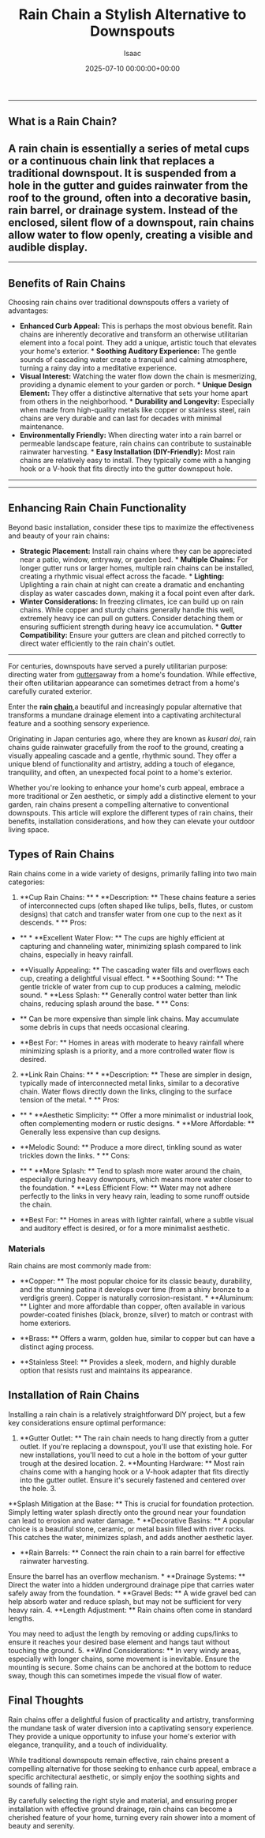 ﻿---
title: Rain Chain a Stylish Alternative to Downspouts
description: For centuries, downspouts have served a purely utilitarian purpose directing water from gutters away from a home's foundation.
slug: /rain-chain-a-stylish-alternative-to-downspouts/
date: 2025-07-10 00:00:00+00:00
lastmod: 2025-07-10 00:00:00+03:00
author: Isaac
categories:
- Gutters
tags:
- gutters
- rain
- chain
layout: post
---
---
## What is a Rain Chain?
A rain chain is essentially a series of metal cups or a continuous chain link that replaces a traditional downspout. It is suspended from a hole in the gutter and guides rainwater from the roof to the ground, often into a decorative basin, rain barrel, or drainage system. Instead of the enclosed, silent flow of a downspout, rain chains allow water to flow openly, creating a visible and audible display.
---
---
## Benefits of Rain Chains
Choosing rain chains over traditional downspouts offers a variety of advantages:
* **Enhanced Curb Appeal:** This is perhaps the most obvious benefit. Rain chains are inherently decorative and transform an otherwise utilitarian element into a focal point. They add a unique, artistic touch that elevates your home's exterior. * **Soothing Auditory Experience:** The gentle sounds of cascading water create a tranquil and calming atmosphere, turning a rainy day into a meditative experience.
* **Visual Interest:** Watching the water flow down the chain is mesmerizing, providing a dynamic element to your garden or porch. * **Unique Design Element:** They offer a distinctive alternative that sets your home apart from others in the neighborhood. * **Durability and Longevity:** Especially when made from high-quality metals like copper or stainless steel, rain chains are very durable and can last for decades with minimal maintenance.
* **Environmentally Friendly:** When directing water into a rain barrel or permeable landscape feature, rain chains can contribute to sustainable rainwater harvesting. * **Easy Installation (DIY-Friendly):** Most rain chains are relatively easy to install. They typically come with a hanging hook or a V-hook that fits directly into the gutter downspout hole.
---
---
## Enhancing Rain Chain Functionality
Beyond basic installation, consider these tips to maximize the effectiveness and beauty of your rain chains:
* **Strategic Placement:** Install rain chains where they can be appreciated  near a patio, window, entryway, or garden bed. * **Multiple Chains:** For longer gutter runs or larger homes, multiple rain chains can be installed, creating a rhythmic visual effect across the facade. * **Lighting:** Uplighting a rain chain at night can create a dramatic and enchanting display as water cascades down, making it a focal point even after dark.
* **Winter Considerations:** In freezing climates, ice can build up on rain chains. While copper and sturdy chains generally handle this well, extremely heavy ice can pull on gutters. Consider detaching them or ensuring sufficient strength during heavy ice accumulation. * **Gutter Compatibility:** Ensure your gutters are clean and pitched correctly to direct water efficiently to the rain chain's outlet.
---

For centuries, downspouts have served a purely utilitarian purpose: directing water from [gutters](https://pestpolicy.com/how-to-install-rain-gutters/)away from a home's foundation. While effective, their often utilitarian appearance can sometimes detract from a home's carefully curated exterior.

Enter the **rain [chain](https://pestpolicy.com/what-is-a-rain-chain/)**,a beautiful and increasingly popular alternative that transforms a mundane drainage element into a captivating architectural feature and a soothing sensory experience.

Originating in Japan centuries ago, where they are known as *kusari doi*, rain chains guide rainwater gracefully from the roof to the ground, creating a visually appealing cascade and a gentle, rhythmic sound. They offer a unique blend of functionality and artistry, adding a touch of elegance, tranquility, and often, an unexpected focal point to a home's exterior.

Whether you're looking to enhance your home's curb appeal, embrace a more traditional or Zen aesthetic, or simply add a distinctive element to your garden, rain chains present a compelling alternative to conventional downspouts. This article will explore the different types of rain chains, their benefits, installation considerations, and how they can elevate your outdoor living space.

##  Types of Rain Chains

Rain chains come in a wide variety of designs, primarily falling into two main categories:

1. **Cup Rain Chains: ** * **Description: ** These chains feature a series of interconnected cups (often shaped like tulips, bells, flutes, or custom designs) that catch and transfer water from one cup to the next as it descends. * **
Pros:
- ** * **Excellent Water Flow: ** The cups are highly efficient at capturing and channeling water, minimizing splash compared to link chains, especially in heavy rainfall.


* **Visually Appealing: ** The cascading water fills and overflows each cup, creating a delightful visual effect. * **Soothing Sound: ** The gentle trickle of water from cup to cup produces a calming, melodic sound. * **Less Splash: ** Generally control water better than link chains, reducing splash around the base. * **
Cons:
- ** Can be more expensive than simple link chains. May accumulate some debris in cups that needs occasional clearing.


* **Best For: ** Homes in areas with moderate to heavy rainfall where minimizing splash is a priority, and a more controlled water flow is desired.

2. **Link Rain Chains: ** * **Description: ** These are simpler in design, typically made of interconnected metal links, similar to a decorative chain. Water flows directly down the links, clinging to the surface tension of the metal. * **
Pros:
- ** * **Aesthetic Simplicity: ** Offer a more minimalist or industrial look, often complementing modern or rustic designs. * **More Affordable: ** Generally less expensive than cup designs.


* **Melodic Sound: ** Produce a more direct, tinkling sound as water trickles down the links. * **
Cons:
- ** * **More Splash: ** Tend to splash more water around the chain, especially during heavy downpours, which means more water closer to the foundation. * **Less Efficient Flow: ** Water may not adhere perfectly to the links in very heavy rain, leading to some runoff outside the chain.


* **Best For: ** Homes in areas with lighter rainfall, where a subtle visual and auditory effect is desired, or for a more minimalist aesthetic.

###  Materials

Rain chains are most commonly made from:

* **Copper: ** The most popular choice for its classic beauty, durability, and the stunning patina it develops over time (from a shiny bronze to a verdigris green). Copper is naturally corrosion-resistant. * **Aluminum: ** Lighter and more affordable than copper, often available in various powder-coated finishes (black, bronze, silver) to match or contrast with home exteriors.

* **Brass: ** Offers a warm, golden hue, similar to copper but can have a distinct aging process.

* **Stainless Steel: ** Provides a sleek, modern, and highly durable option that resists rust and maintains its appearance.

##  Installation of Rain Chains

Installing a rain chain is a relatively straightforward DIY project, but a few key considerations ensure optimal performance:

1. **Gutter Outlet: ** The rain chain needs to hang directly from a gutter outlet. If you're replacing a downspout, you'll use that existing hole. For new installations, you'll need to cut a hole in the bottom of your gutter trough at the desired location. 2. **Mounting Hardware: ** Most rain chains come with a hanging hook or a V-hook adapter that fits directly into the gutter outlet. Ensure it's securely fastened and centered over the hole. 3.

**Splash Mitigation at the Base: ** This is crucial for foundation protection. Simply letting water splash directly onto the ground near your foundation can lead to erosion and water damage. * **Decorative Basins: ** A popular choice is a beautiful stone, ceramic, or metal basin filled with river rocks. This catches the water, minimizes splash, and adds another aesthetic layer.

* **Rain Barrels: ** Connect the rain chain to a rain barrel for effective rainwater harvesting.

Ensure the barrel has an overflow mechanism. * **Drainage Systems: ** Direct the water into a hidden underground drainage pipe that carries water safely away from the foundation. * **Gravel Beds: ** A wide gravel bed can help absorb water and reduce splash, but may not be sufficient for very heavy rain. 4. **Length Adjustment: ** Rain chains often come in standard lengths.

You may need to adjust the length by removing or adding cups/links to ensure it reaches your desired base element and hangs taut without touching the ground. 5. **Wind Considerations: ** In very windy areas, especially with longer chains, some movement is inevitable. Ensure the mounting is secure. Some chains can be anchored at the bottom to reduce sway, though this can sometimes impede the visual flow of water.

##  Final Thoughts

Rain chains offer a delightful fusion of practicality and artistry, transforming the mundane task of water diversion into a captivating sensory experience. They provide a unique opportunity to infuse your home's exterior with elegance, tranquility, and a touch of individuality.

While traditional downspouts remain effective, rain chains present a compelling alternative for those seeking to enhance curb appeal, embrace a specific architectural aesthetic, or simply enjoy the soothing sights and sounds of falling rain.

By carefully selecting the right style and material, and ensuring proper installation with effective ground drainage, rain chains can become a cherished feature of your home, turning every rain shower into a moment of beauty and serenity.



